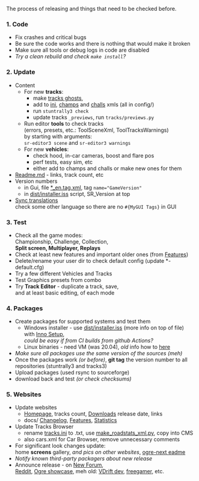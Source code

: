 The process of releasing and things that need to be checked before.

### 1. Code
  * Fix crashes and critical bugs
  * Be sure the code works and there is nothing that would make it broken
  * Make sure all tools or debug logs in code are disabled
  * _Try a clean rebuild and check `make install`?_

### 2. Update
  * Content
    * For new **tracks**:
      - make [tracks ghosts](Editor.md#steps-after),  
      - add to [ini](../config/tracks.ini), [champs](../config/championships.xml) and [challs](../config/challenges.xml) xmls (all in config/)  
      - run `stuntrally3 check`  
      - update tracks `_previews`, run `tracks/previews.py`  
    * Run editor **tools** to check tracks  
      (errors, presets, etc.: ToolSceneXml, ToolTracksWarnings)  
      by starting with arguments:  
      `sr-editor3 scene` and `sr-editor3 warnings`
    * For new **vehicles**:
      - check hood, in-car cameras, boost and flare pos
      - perf tests, easy sim, etc  
      - either add to champs and challs or make new ones for them
  * [Readme.md](../Readme.md) - links, track count, etc
  * Version numbers
    * in Gui, file [*_en.tag.xml](../data/gui/core_language_en_tag.xml), tag `name="GameVersion"`
    * in [dist/installer.iss](../dist/installer.iss) script, SR_Version at top
  * [Sync translations](Localization.md#translation-sync)  
    check some other language so there are no `#{MyGUI Tags}` in GUI

### 3. Test
  * Check all the game modes:  
    Championship, Challenge, Collection,  
    **Split screen, Multiplayer, Replays**
  * Check at least new features and important older ones (from [Features](Features.md))
  * Delete/rename your user dir to check default config (update *-default.cfg)
  * Try a few different Vehicles and Tracks
  * Test Graphics presets from combo
  * Try **Track Editor** - duplicate a track, save,  
    and at least basic editing, of each mode

### 4. Packages
  * Create packages for supported systems and test them
    * Windows installer - use [dist/installer.iss](../dist/installer.iss) (more info on top of file) with [Inno Setup](https://jrsoftware.org/isdl.php),  
     _could be easy if from CI builds from github Actions?_
    * Linux binaries - need VM (was 20.04), _old_ info how to [here](https://github.com/stuntrally/stuntrally/tree/master/dist/linux-archive)
  * _Make sure all packages use the same version of the sources (meh)_
  * Once the packages work _(or before)_, **git tag** the version number to all repositories (stuntrally3 and tracks3)
  * Upload packages (used rsync to sourceforge)
  * download back and test _(or check checksums)_

### 5. Websites
  * Update websites
    * [Homepage](https://cryham.org/stuntrally/), tracks count, [Downloads](https://cryham.org/stuntrally/downloads/) release date, links
    * docs/ [Changelog](Changelog.md), [Features](Features.md), [Statistics](Statistics.md)
  * Update Tracks Browser
    * rename [tracks.ini](../config/tracks.ini) to .txt, use [make_roadstats_xml.py](../dist/make_roadstats_xml.py), copy into CMS
    * also cars.xml for Car Browser, remove unnecessary comments
  * For significant look changes update:  
    home **screens** gallery, *and pics on other websites*, [ogre-next eadme](https://github.com/OGRECave/ogre-next?tab=readme-ov-file)
  * _Notify known third-party packagers about new release_
  * Announce release - on [New Forum](https://groups.f-hub.org/stunt-rally/),  
   [Reddit](https://www.reddit.com/r/stuntrally/), [Ogre showcase](https://www.ogre3d.org/forums/viewtopic.php?f=11&t=58244), meh old: [VDrift dev](https://vdrift.net/Forum/showthread.php?tid=1629), [freegamer](https://freegamer.blogspot.com/), etc.
